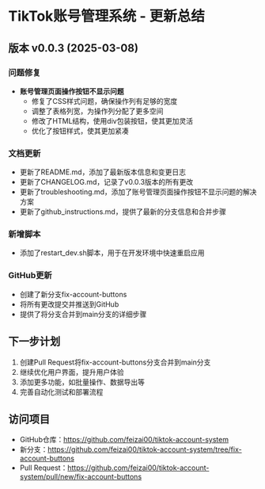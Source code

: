 # TikTok账号管理系统 - 更新总结

## 版本 v0.0.3 (2025-03-08)

### 问题修复
- **账号管理页面操作按钮不显示问题**
  - 修复了CSS样式问题，确保操作列有足够的宽度
  - 调整了表格列宽，为操作列分配了更多空间
  - 修改了HTML结构，使用div包装按钮，使其更加灵活
  - 优化了按钮样式，使其更加紧凑

### 文档更新
- 更新了README.md，添加了最新版本信息和变更日志
- 更新了CHANGELOG.md，记录了v0.0.3版本的所有更改
- 更新了troubleshooting.md，添加了账号管理页面操作按钮不显示问题的解决方案
- 更新了github_instructions.md，提供了最新的分支信息和合并步骤

### 新增脚本
- 添加了restart_dev.sh脚本，用于在开发环境中快速重启应用

### GitHub更新
- 创建了新分支fix-account-buttons
- 将所有更改提交并推送到GitHub
- 提供了将分支合并到main分支的详细步骤

## 下一步计划
1. 创建Pull Request将fix-account-buttons分支合并到main分支
2. 继续优化用户界面，提升用户体验
3. 添加更多功能，如批量操作、数据导出等
4. 完善自动化测试和部署流程

## 访问项目
- GitHub仓库：https://github.com/feizai00/tiktok-account-system
- 新分支：https://github.com/feizai00/tiktok-account-system/tree/fix-account-buttons
- Pull Request：https://github.com/feizai00/tiktok-account-system/pull/new/fix-account-buttons
